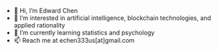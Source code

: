 - 👋 Hi, I’m Edward Chen
- 👀 I’m interested in artificial intelligence, blockchain technologies, and applied rationality
- 🌱 I’m currently learning statistics and psychology
- 📫 Reach me at echen333us[at]gmail.com

<!---
echen333/echen333 is a ✨ special ✨ repository because its `README.md` (this file) appears on your GitHub profile.
You can click the Preview link to take a look at your changes.
--->
